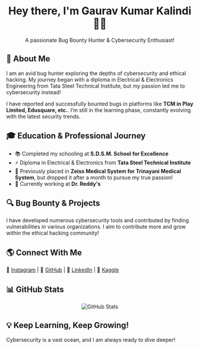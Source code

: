 <!-- Gaurav Kumar Kalindi - GitHub Profile README -->
<h1 align="center">Hey there, I'm Gaurav Kumar Kalindi 👨‍💻</h1>
<p align="center">A passionate Bug Bounty Hunter & Cybersecurity Enthusiast!</p>

<!-- About Me -->
<h2>🚀 About Me</h2>
<p>
    I am an avid bug hunter exploring the depths of cybersecurity and ethical hacking. 
    My journey began with a diploma in Electrical & Electronics Engineering from Tata Steel Technical Institute, 
    but my passion led me to cybersecurity instead!
</p>
<p>
    I have reported and successfully bounted bugs in platforms like <strong>TCM in Play Limited, Edusquare, etc.</strong>. 
    I’m still in the learning phase, constantly evolving with the latest security trends.
</p>

<!-- Education & Journey -->
<h2>🎓 Education & Professional Journey</h2>
<ul>
    <li>📚 Completed my schooling at <strong>S.D.S.M. School for Excellence</strong></li>
    <li>⚡ Diploma in Electrical & Electronics from <strong>Tata Steel Technical Institute</strong></li>
    <li>🏥 Previously placed in <strong>Zeiss Medical System for Trinayani Medical System</strong>, but dropped it after a month to pursue my true passion!</li>
    <li>💼 Currently working at <strong>Dr. Reddy's</strong></li>
</ul>

<!-- My Work & Contributions -->
<h2>🔍 Bug Bounty & Projects</h2>
<p>
    I have developed numerous cybersecurity tools and contributed by finding vulnerabilities in various organizations.
    I aim to contribute more and grow within the ethical hacking community!
</p>

<!-- Social & Contact Links -->
<h2>🌎 Connect With Me</h2>
<p>
    🔗 <a href="https://www.instagram.com/devloper_gaurav" target="_blank">Instagram</a> |
    🔗 <a href="https://github.com/GauravKumarKalindi" target="_blank">GitHub</a> |
    🔗 <a href="https://www.linkedin.com/in/gauravkumarkalindi" target="_blank">LinkedIn</a> |
    🔗 <a href="https://www.kaggle.com/gauravkumarkalindi" target="_blank">Kaggle</a>
</p>

<!-- GitHub Stats -->
<h2>📊 GitHub Stats</h2>
<p align="center">
    <img src="https://github-readme-stats.vercel.app/api?username=gauravkumarkalindi&show_icons=true&theme=dark" alt="GitHub Stats">
</p>

<h2>💡 Keep Learning, Keep Growing!</h2>
<p>Cybersecurity is a vast ocean, and I am always ready to dive deeper!</p>
